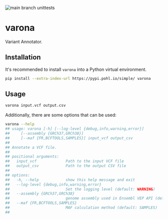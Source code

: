 ![main branch unittests](https://github.com/andypohl/varona/actions/workflows/unittest.yml/badge.svg?branch=main)

# varona
Variant Annotator.

## Installation

It's recommended to install `varona` into a Python virtual environment.

```bash
pip install --extra-index-url https://pypi.pohl.io/simple/ varona
```

## Usage

```bash
varona input.vcf output.csv
```

Additionally, there are some options that can be used:

```bash
varona --help
## usage: varona [-h] [--log-level {debug,info,warning,error}]
##     [--assembly {GRCh37,GRCh38}]
##     [--maf {FR,BCFTOOLS,SAMPLES}] input_vcf output_csv
## 
## Annotate a VCF file.
## 
## positional arguments:
##   input_vcf             Path to the input VCF file
##   output_csv            Path to the output CSV file
## 
## options:
##   -h, --help            show this help message and exit
##   --log-level {debug,info,warning,error}
##                         Set the logging level (default: WARNING)
##   --assembly {GRCh37,GRCh38}
##                         genome assembly used in Ensembl VEP API (default: GRCh37)
##   --maf {FR,BCFTOOLS,SAMPLES}
##                         MAF calculation method (default: SAMPLES)
## 
```
